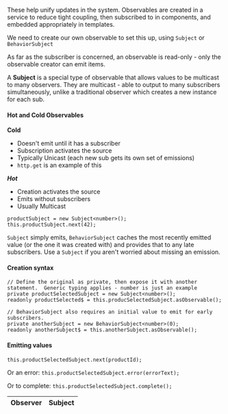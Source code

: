 These help unify updates in the system.  Observables are created in a service to reduce tight coupling, then subscribed to in components, and embedded appropriately in templates.

We need to create our own observable to set this up, using `Subject` or `BehaviorSubject`

As far as the subscriber is concerned, an observable is read-only - only the observable creator can emit items.

A **Subject** is a special type of observable that allows values to be multicast to many observers. They are multicast - able to output to many subscribers simultaneously, unlike a traditional observer which creates a new instance for each sub.

#### Hot and Cold Observables

**Cold**
- Doesn't emit until it has a subscriber
- Subscription activates the source
- Typically Unicast (each new sub gets its own set of emissions)
- `http.get` is an example of this

***Hot***
- Creation activates the source 
- Emits without subscribers
- Usually Multicast
```
productSubject = new Subject<number>();
this.productSubject.next(42);
```

`Subject` simply emits, `BehaviorSubject` caches the most recently emitted value (or the one it was created with) and provides that to any late subscribers.  Use a `Subject` if you aren't worried about missing an emission.

#### Creation syntax
```
// Define the original as private, then expose it with another statement.  Generic typing applies - number is just an example
private productSelectedSubject = new Subject<number>();
readonly productSelected$ = this.producSelectedSubject.asObservable();

// BehaviorSubject also requires an initial value to emit for early subscribers.
private anotherSubject = new BehaviorSubject<number>(0);
readonly anotherSubject$ = this.anotherSubject.asObservable();
```

#### Emitting values
`this.productSelectedSubject.next(productId);`

Or an error:
`this.productSelectedSubject.error(errorText);`

Or to complete:
`this.productSelectedSubject.complete();`



|Observer|Subject|
|--------|-------|
